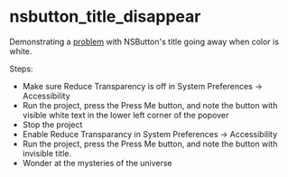 # nsbutton_title_disappear
Demonstrating a [problem](http://stackoverflow.com/questions/37334888/reduce-transparency-setting-in-os-x-makes-white-text-in-nsbutton-in-popover-disa) with NSButton's title going away when color is white.

Steps:

 - Make sure Reduce Transparency is off in System Preferences -> Accessibility
 - Run the project, press the Press Me button, and note the button with visible white text in the lower left corner of the popover
 - Stop the project
 - Enable Reduce Transparancy in System Preferences -> Accessibility
 - Run the project, press the Press Me button, and note the button with invisible title.
 - Wonder at the mysteries of the universe
